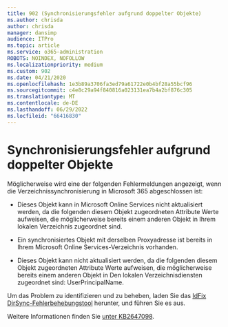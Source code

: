 ```yaml
---
title: 902 (Synchronisierungsfehler aufgrund doppelter Objekte)
ms.author: chrisda
author: chrisda
manager: dansimp
audience: ITPro
ms.topic: article
ms.service: o365-administration
ROBOTS: NOINDEX, NOFOLLOW
ms.localizationpriority: medium
ms.custom: 902
ms.date: 04/21/2020
ms.openlocfilehash: 1e3b89a3706fa3ed79a61722e0b4bf28a55bcf96
ms.sourcegitcommit: c4e8c29a94f840816a023131ea7b4a2bf876c305
ms.translationtype: MT
ms.contentlocale: de-DE
ms.lasthandoff: 06/29/2022
ms.locfileid: "66416830"
---
```

# <a name="sync-errors-due-to-duplicate-objects"></a>Synchronisierungsfehler aufgrund doppelter Objekte

Möglicherweise wird eine der folgenden Fehlermeldungen angezeigt, wenn die Verzeichnissynchronisierung in Microsoft 365 abgeschlossen ist:

- Dieses Objekt kann in Microsoft Online Services nicht aktualisiert werden, da die folgenden diesem Objekt zugeordneten Attribute Werte aufweisen, die möglicherweise bereits einem anderen Objekt in Ihrem lokalen Verzeichnis zugeordnet sind.

- Ein synchronisiertes Objekt mit derselben Proxyadresse ist bereits in Ihrem Microsoft Online Services-Verzeichnis vorhanden.

- Dieses Objekt kann nicht aktualisiert werden, da die folgenden diesem Objekt zugeordneten Attribute Werte aufweisen, die möglicherweise bereits einem anderen Objekt in Den lokalen Verzeichnisdiensten zugeordnet sind: UserPrincipalName.

Um das Problem zu identifizieren und zu beheben, laden Sie das [IdFix DirSync-Fehlerbehebungstool](https://github.com/Microsoft/idfix) herunter, und führen Sie es aus.

Weitere Informationen finden Sie [unter KB2647098](https://support.microsoft.com/help/2647098/duplicate-or-invalid-attributes-prevent-directory-synchronization-in-o).
